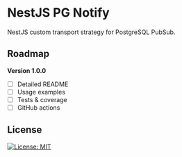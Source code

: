 # NestJS PG Notify

NestJS custom transport strategy for PostgreSQL PubSub.

## Roadmap

**Version 1.0.0**

-[ ] Detailed README
-[ ] Usage examples
-[ ] Tests & coverage
-[ ] GitHub actions

## License

[![License: MIT](https://img.shields.io/badge/License-MIT-brightgreen.svg)](./LICENSE)